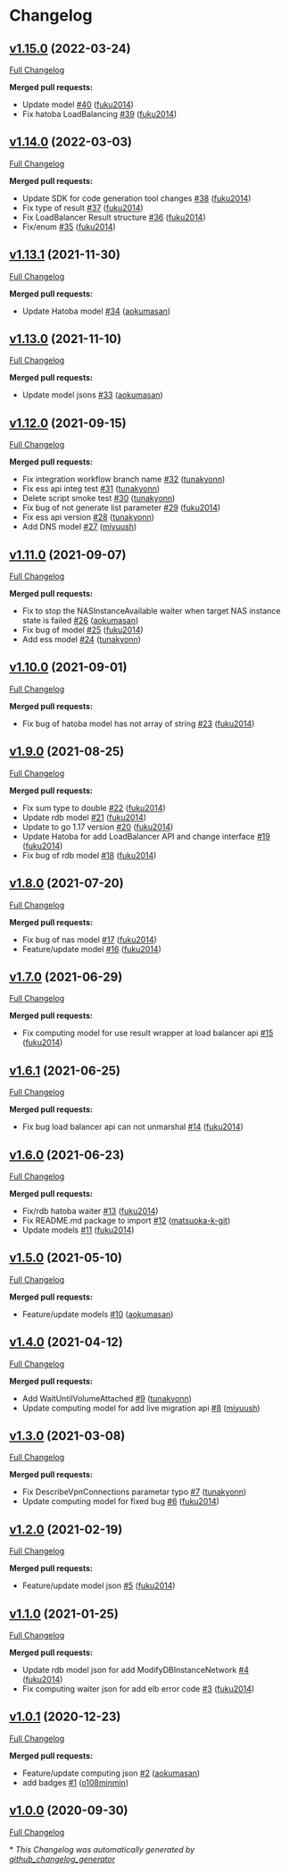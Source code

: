 # Changelog

## [v1.15.0](https://github.com/nifcloud/nifcloud-sdk-go/tree/v1.15.0) (2022-03-24)

[Full Changelog](https://github.com/nifcloud/nifcloud-sdk-go/compare/v1.14.0...v1.15.0)

**Merged pull requests:**

- Update model [\#40](https://github.com/nifcloud/nifcloud-sdk-go/pull/40) ([fuku2014](https://github.com/fuku2014))
- Fix hatoba LoadBalancing [\#39](https://github.com/nifcloud/nifcloud-sdk-go/pull/39) ([fuku2014](https://github.com/fuku2014))

## [v1.14.0](https://github.com/nifcloud/nifcloud-sdk-go/tree/v1.14.0) (2022-03-03)

[Full Changelog](https://github.com/nifcloud/nifcloud-sdk-go/compare/v1.13.1...v1.14.0)

**Merged pull requests:**

- Update SDK for code generation tool changes [\#38](https://github.com/nifcloud/nifcloud-sdk-go/pull/38) ([fuku2014](https://github.com/fuku2014))
- Fix type of result [\#37](https://github.com/nifcloud/nifcloud-sdk-go/pull/37) ([fuku2014](https://github.com/fuku2014))
- Fix LoadBalancer Result structure [\#36](https://github.com/nifcloud/nifcloud-sdk-go/pull/36) ([fuku2014](https://github.com/fuku2014))
- Fix/enum [\#35](https://github.com/nifcloud/nifcloud-sdk-go/pull/35) ([fuku2014](https://github.com/fuku2014))

## [v1.13.1](https://github.com/nifcloud/nifcloud-sdk-go/tree/v1.13.1) (2021-11-30)

[Full Changelog](https://github.com/nifcloud/nifcloud-sdk-go/compare/v1.13.0...v1.13.1)

**Merged pull requests:**

- Update Hatoba model [\#34](https://github.com/nifcloud/nifcloud-sdk-go/pull/34) ([aokumasan](https://github.com/aokumasan))

## [v1.13.0](https://github.com/nifcloud/nifcloud-sdk-go/tree/v1.13.0) (2021-11-10)

[Full Changelog](https://github.com/nifcloud/nifcloud-sdk-go/compare/v1.12.0...v1.13.0)

**Merged pull requests:**

- Update model jsons [\#33](https://github.com/nifcloud/nifcloud-sdk-go/pull/33) ([aokumasan](https://github.com/aokumasan))

## [v1.12.0](https://github.com/nifcloud/nifcloud-sdk-go/tree/v1.12.0) (2021-09-15)

[Full Changelog](https://github.com/nifcloud/nifcloud-sdk-go/compare/v1.11.0...v1.12.0)

**Merged pull requests:**

- Fix integration workflow branch name [\#32](https://github.com/nifcloud/nifcloud-sdk-go/pull/32) ([tunakyonn](https://github.com/tunakyonn))
- Fix ess api integ test [\#31](https://github.com/nifcloud/nifcloud-sdk-go/pull/31) ([tunakyonn](https://github.com/tunakyonn))
- Delete script smoke test [\#30](https://github.com/nifcloud/nifcloud-sdk-go/pull/30) ([tunakyonn](https://github.com/tunakyonn))
- Fix bug of not generate list parameter [\#29](https://github.com/nifcloud/nifcloud-sdk-go/pull/29) ([fuku2014](https://github.com/fuku2014))
- Fix ess api version [\#28](https://github.com/nifcloud/nifcloud-sdk-go/pull/28) ([tunakyonn](https://github.com/tunakyonn))
- Add DNS model [\#27](https://github.com/nifcloud/nifcloud-sdk-go/pull/27) ([miyuush](https://github.com/miyuush))

## [v1.11.0](https://github.com/nifcloud/nifcloud-sdk-go/tree/v1.11.0) (2021-09-07)

[Full Changelog](https://github.com/nifcloud/nifcloud-sdk-go/compare/v1.10.0...v1.11.0)

**Merged pull requests:**

- Fix to stop the NASInstanceAvailable waiter when target NAS instance state is failed [\#26](https://github.com/nifcloud/nifcloud-sdk-go/pull/26) ([aokumasan](https://github.com/aokumasan))
- Fix bug of model [\#25](https://github.com/nifcloud/nifcloud-sdk-go/pull/25) ([fuku2014](https://github.com/fuku2014))
- Add ess model [\#24](https://github.com/nifcloud/nifcloud-sdk-go/pull/24) ([tunakyonn](https://github.com/tunakyonn))

## [v1.10.0](https://github.com/nifcloud/nifcloud-sdk-go/tree/v1.10.0) (2021-09-01)

[Full Changelog](https://github.com/nifcloud/nifcloud-sdk-go/compare/v1.9.0...v1.10.0)

**Merged pull requests:**

- Fix bug of hatoba model has not array of string [\#23](https://github.com/nifcloud/nifcloud-sdk-go/pull/23) ([fuku2014](https://github.com/fuku2014))

## [v1.9.0](https://github.com/nifcloud/nifcloud-sdk-go/tree/v1.9.0) (2021-08-25)

[Full Changelog](https://github.com/nifcloud/nifcloud-sdk-go/compare/v1.8.0...v1.9.0)

**Merged pull requests:**

- Fix sum type to double [\#22](https://github.com/nifcloud/nifcloud-sdk-go/pull/22) ([fuku2014](https://github.com/fuku2014))
- Update rdb model [\#21](https://github.com/nifcloud/nifcloud-sdk-go/pull/21) ([fuku2014](https://github.com/fuku2014))
- Update to go 1.17 version [\#20](https://github.com/nifcloud/nifcloud-sdk-go/pull/20) ([fuku2014](https://github.com/fuku2014))
- Update Hatoba for add LoadBalancer API and change interface [\#19](https://github.com/nifcloud/nifcloud-sdk-go/pull/19) ([fuku2014](https://github.com/fuku2014))
- Fix bug of rdb model [\#18](https://github.com/nifcloud/nifcloud-sdk-go/pull/18) ([fuku2014](https://github.com/fuku2014))

## [v1.8.0](https://github.com/nifcloud/nifcloud-sdk-go/tree/v1.8.0) (2021-07-20)

[Full Changelog](https://github.com/nifcloud/nifcloud-sdk-go/compare/v1.7.0...v1.8.0)

**Merged pull requests:**

- Fix bug of nas model [\#17](https://github.com/nifcloud/nifcloud-sdk-go/pull/17) ([fuku2014](https://github.com/fuku2014))
- Feature/update model [\#16](https://github.com/nifcloud/nifcloud-sdk-go/pull/16) ([fuku2014](https://github.com/fuku2014))

## [v1.7.0](https://github.com/nifcloud/nifcloud-sdk-go/tree/v1.7.0) (2021-06-29)

[Full Changelog](https://github.com/nifcloud/nifcloud-sdk-go/compare/v1.6.1...v1.7.0)

**Merged pull requests:**

- Fix computing model for use result wrapper at load balancer api [\#15](https://github.com/nifcloud/nifcloud-sdk-go/pull/15) ([fuku2014](https://github.com/fuku2014))

## [v1.6.1](https://github.com/nifcloud/nifcloud-sdk-go/tree/v1.6.1) (2021-06-25)

[Full Changelog](https://github.com/nifcloud/nifcloud-sdk-go/compare/v1.6.0...v1.6.1)

**Merged pull requests:**

- Fix bug load balancer api can not unmarshal [\#14](https://github.com/nifcloud/nifcloud-sdk-go/pull/14) ([fuku2014](https://github.com/fuku2014))

## [v1.6.0](https://github.com/nifcloud/nifcloud-sdk-go/tree/v1.6.0) (2021-06-23)

[Full Changelog](https://github.com/nifcloud/nifcloud-sdk-go/compare/v1.5.0...v1.6.0)

**Merged pull requests:**

- Fix/rdb hatoba waiter [\#13](https://github.com/nifcloud/nifcloud-sdk-go/pull/13) ([fuku2014](https://github.com/fuku2014))
- Fix README.md package to import [\#12](https://github.com/nifcloud/nifcloud-sdk-go/pull/12) ([matsuoka-k-git](https://github.com/matsuoka-k-git))
- Update models [\#11](https://github.com/nifcloud/nifcloud-sdk-go/pull/11) ([fuku2014](https://github.com/fuku2014))

## [v1.5.0](https://github.com/nifcloud/nifcloud-sdk-go/tree/v1.5.0) (2021-05-10)

[Full Changelog](https://github.com/nifcloud/nifcloud-sdk-go/compare/v1.4.0...v1.5.0)

**Merged pull requests:**

- Feature/update models [\#10](https://github.com/nifcloud/nifcloud-sdk-go/pull/10) ([aokumasan](https://github.com/aokumasan))

## [v1.4.0](https://github.com/nifcloud/nifcloud-sdk-go/tree/v1.4.0) (2021-04-12)

[Full Changelog](https://github.com/nifcloud/nifcloud-sdk-go/compare/v1.3.0...v1.4.0)

**Merged pull requests:**

- Add WaitUntilVolumeAttached [\#9](https://github.com/nifcloud/nifcloud-sdk-go/pull/9) ([tunakyonn](https://github.com/tunakyonn))
- Update computing model for add live migration api [\#8](https://github.com/nifcloud/nifcloud-sdk-go/pull/8) ([miyuush](https://github.com/miyuush))

## [v1.3.0](https://github.com/nifcloud/nifcloud-sdk-go/tree/v1.3.0) (2021-03-08)

[Full Changelog](https://github.com/nifcloud/nifcloud-sdk-go/compare/v1.2.0...v1.3.0)

**Merged pull requests:**

- Fix DescribeVpnConnections parametar typo [\#7](https://github.com/nifcloud/nifcloud-sdk-go/pull/7) ([tunakyonn](https://github.com/tunakyonn))
- Update computing model for fixed bug [\#6](https://github.com/nifcloud/nifcloud-sdk-go/pull/6) ([fuku2014](https://github.com/fuku2014))

## [v1.2.0](https://github.com/nifcloud/nifcloud-sdk-go/tree/v1.2.0) (2021-02-19)

[Full Changelog](https://github.com/nifcloud/nifcloud-sdk-go/compare/v1.1.0...v1.2.0)

**Merged pull requests:**

- Feature/update model json [\#5](https://github.com/nifcloud/nifcloud-sdk-go/pull/5) ([fuku2014](https://github.com/fuku2014))

## [v1.1.0](https://github.com/nifcloud/nifcloud-sdk-go/tree/v1.1.0) (2021-01-25)

[Full Changelog](https://github.com/nifcloud/nifcloud-sdk-go/compare/v1.0.1...v1.1.0)

**Merged pull requests:**

- Update rdb model json for add ModifyDBInstanceNetwork [\#4](https://github.com/nifcloud/nifcloud-sdk-go/pull/4) ([fuku2014](https://github.com/fuku2014))
- Fix computing waiter json for add elb error code [\#3](https://github.com/nifcloud/nifcloud-sdk-go/pull/3) ([fuku2014](https://github.com/fuku2014))

## [v1.0.1](https://github.com/nifcloud/nifcloud-sdk-go/tree/v1.0.1) (2020-12-23)

[Full Changelog](https://github.com/nifcloud/nifcloud-sdk-go/compare/v1.0.0...v1.0.1)

**Merged pull requests:**

- Feature/update computing json [\#2](https://github.com/nifcloud/nifcloud-sdk-go/pull/2) ([aokumasan](https://github.com/aokumasan))
- add badges [\#1](https://github.com/nifcloud/nifcloud-sdk-go/pull/1) ([o108minmin](https://github.com/o108minmin))

## [v1.0.0](https://github.com/nifcloud/nifcloud-sdk-go/tree/v1.0.0) (2020-09-30)

[Full Changelog](https://github.com/nifcloud/nifcloud-sdk-go/compare/9e401a16e0bf127961550aed2d38ebf912117ab4...v1.0.0)



\* *This Changelog was automatically generated by [github_changelog_generator](https://github.com/github-changelog-generator/github-changelog-generator)*
